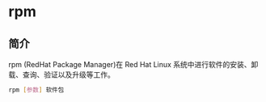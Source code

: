 # rpm

## 简介

rpm (RedHat Package Manager)在 Red Hat Linux 系统中进行软件的安装、卸载、查询、验证以及升级等工作。

```sh
rpm [参数] 软件包
```

